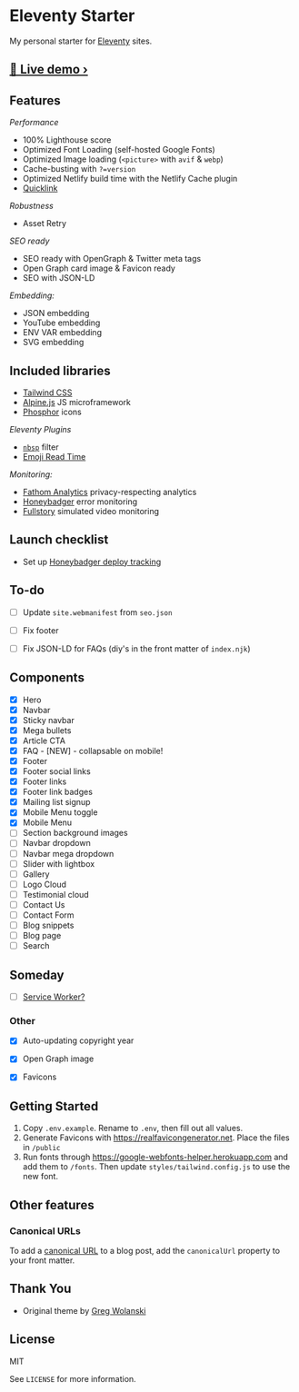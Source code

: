 # Eleventy Starter

My personal starter for [Eleventy](https://www.11ty.dev) sites.

## [📱 Live demo ›](https://razorux-eleventy-starter.netlify.app/)

## Features

*Performance*
* 100% Lighthouse score
* Optimized Font Loading (self-hosted Google Fonts)
* Optimized Image loading (`<picture>` with `avif` & `webp`)
* Cache-busting with `?=version`
* Optimized Netlify build time with the Netlify Cache plugin
* [Quicklink](https://github.com/GoogleChromeLabs/quicklink)

*Robustness*
* Asset Retry

*SEO ready*
* SEO ready with OpenGraph & Twitter meta tags
* Open Graph card image & Favicon ready
* SEO with JSON-LD

*Embedding:*
* JSON embedding
* YouTube embedding
* ENV VAR embedding
* SVG embedding

## Included libraries
* [Tailwind CSS](https://tailwindcss.com)
* [Alpine.js](https://alpinejs.dev) JS microframework
* [Phosphor](https://phosphoricons.com) icons

*Eleventy Plugins*
* [`nbsp`](https://github.com/jeremenichelli/eleventy-nbsp-filter#readme) filter
* [Emoji Read Time](https://github.com/5t3ph/eleventy-plugin-emoji-readtime)

*Monitoring:*
* [Fathom Analytics](http://usefathom.com) privacy-respecting analytics
* [Honeybadger](http://honeybadger.io) error monitoring
* [Fullstory](https://www.fullstory.com) simulated video monitoring


## Launch checklist

* Set up [Honeybadger deploy tracking](https://docs.honeybadger.io/lib/javascript/guides/tracking-deploys/)


## To-do
- [ ] Update `site.webmanifest` from `seo.json`
- [ ] Fix footer
- [ ] Fix JSON-LD for FAQs (diy's in the front matter of `index.njk`)



## Components
- [x] Hero
- [x] Navbar
- [x] Sticky navbar
- [x] Mega bullets
- [x] Article CTA
- [x] FAQ - [NEW] - collapsable on mobile!
- [x] Footer
- [x] Footer social links
- [x] Footer links
- [x] Footer link badges
- [x] Mailing list signup
- [x] Mobile Menu toggle
- [x] Mobile Menu
- [ ] Section background images
- [ ] Navbar dropdown
- [ ] Navbar mega dropdown
- [ ] Slider with lightbox
- [ ] Gallery
- [ ] Logo Cloud
- [ ] Testimonial cloud
- [ ] Contact Us
- [ ] Contact Form
- [ ] Blog snippets
- [ ] Blog page
- [ ] Search

## Someday

- [ ] [Service Worker?](https://www.npmjs.com/package/eleventy-plugin-pwa)


### Other
- [x] Auto-updating copyright year
- [x] Open Graph image
- [x] Favicons


## Getting Started

1. Copy `.env.example`. Rename to `.env`, then fill out all values.
2. Generate Favicons with https://realfavicongenerator.net. Place the files in `/public`
3. Run fonts through https://google-webfonts-helper.herokuapp.com and add them to `/fonts`.
Then update `styles/tailwind.config.js` to use the new font.

## Other features

### Canonical URLs

To add a [canonical URL](https://developers.google.com/search/docs/crawling-indexing/consolidate-duplicate-urls) to a blog post, add the `canonicalUrl` property to your front matter.


## Thank You

* Original theme by [Greg Wolanski](https://gregwolanski.com)


## License

MIT

See `LICENSE` for more information.
